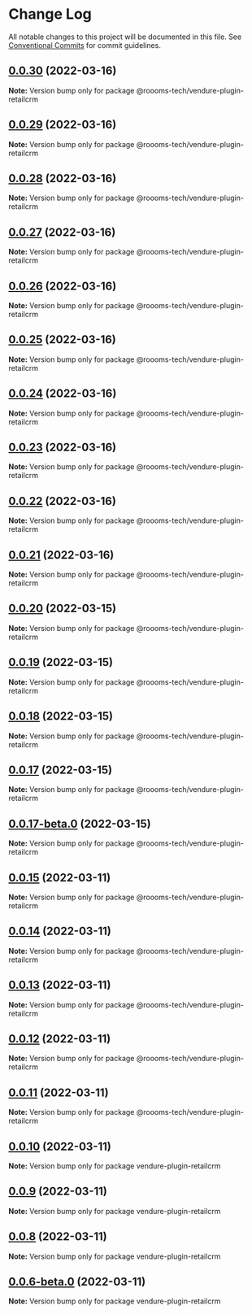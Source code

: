 # Change Log

All notable changes to this project will be documented in this file.
See [Conventional Commits](https://conventionalcommits.org) for commit guidelines.

## [0.0.30](https://github.com/roooms-tech/roooms-vendure-plugins/compare/v0.0.29...v0.0.30) (2022-03-16)

**Note:** Version bump only for package @roooms-tech/vendure-plugin-retailcrm





## [0.0.29](https://github.com/roooms-tech/roooms-vendure-plugins/compare/v0.0.28...v0.0.29) (2022-03-16)

**Note:** Version bump only for package @roooms-tech/vendure-plugin-retailcrm





## [0.0.28](https://github.com/roooms-tech/roooms-vendure-plugins/compare/v0.0.27...v0.0.28) (2022-03-16)

**Note:** Version bump only for package @roooms-tech/vendure-plugin-retailcrm





## [0.0.27](https://github.com/roooms-tech/roooms-vendure-plugins/compare/v0.0.26...v0.0.27) (2022-03-16)

**Note:** Version bump only for package @roooms-tech/vendure-plugin-retailcrm





## [0.0.26](https://github.com/roooms-tech/roooms-vendure-plugins/compare/v0.0.25...v0.0.26) (2022-03-16)

**Note:** Version bump only for package @roooms-tech/vendure-plugin-retailcrm





## [0.0.25](https://github.com/roooms-tech/roooms-vendure-plugins/compare/v0.0.24...v0.0.25) (2022-03-16)

**Note:** Version bump only for package @roooms-tech/vendure-plugin-retailcrm





## [0.0.24](https://github.com/roooms-tech/roooms-vendure-plugins/compare/v0.0.23...v0.0.24) (2022-03-16)

**Note:** Version bump only for package @roooms-tech/vendure-plugin-retailcrm





## [0.0.23](https://github.com/roooms-tech/roooms-vendure-plugins/compare/v0.0.22...v0.0.23) (2022-03-16)

**Note:** Version bump only for package @roooms-tech/vendure-plugin-retailcrm





## [0.0.22](https://github.com/roooms-tech/roooms-vendure-plugins/compare/v0.0.21...v0.0.22) (2022-03-16)

**Note:** Version bump only for package @roooms-tech/vendure-plugin-retailcrm





## [0.0.21](https://github.com/roooms-tech/roooms-vendure-plugins/compare/v0.0.20...v0.0.21) (2022-03-16)

**Note:** Version bump only for package @roooms-tech/vendure-plugin-retailcrm





## [0.0.20](https://github.com/roooms-tech/roooms-vendure-plugins/compare/v0.0.19...v0.0.20) (2022-03-15)

**Note:** Version bump only for package @roooms-tech/vendure-plugin-retailcrm





## [0.0.19](https://github.com/roooms-tech/roooms-vendure-plugins/compare/v0.0.18...v0.0.19) (2022-03-15)

**Note:** Version bump only for package @roooms-tech/vendure-plugin-retailcrm





## [0.0.18](https://github.com/roooms-tech/roooms-vendure-plugins/compare/v0.0.17...v0.0.18) (2022-03-15)

**Note:** Version bump only for package @roooms-tech/vendure-plugin-retailcrm





## [0.0.17](https://github.com/roooms-tech/roooms-vendure-plugins/compare/v0.0.17-beta.0...v0.0.17) (2022-03-15)

**Note:** Version bump only for package @roooms-tech/vendure-plugin-retailcrm





## [0.0.17-beta.0](https://github.com/roooms-tech/roooms-vendure-plugins/compare/v0.0.15...v0.0.17-beta.0) (2022-03-15)

**Note:** Version bump only for package @roooms-tech/vendure-plugin-retailcrm





## [0.0.15](https://github.com/roooms-tech/roooms-vendure-plugins/compare/v0.0.14...v0.0.15) (2022-03-11)

**Note:** Version bump only for package @roooms-tech/vendure-plugin-retailcrm





## [0.0.14](https://github.com/roooms-tech/roooms-vendure-plugins/compare/v0.0.13...v0.0.14) (2022-03-11)

**Note:** Version bump only for package @roooms-tech/vendure-plugin-retailcrm





## [0.0.13](https://github.com/roooms-tech/roooms-vendure-plugins/compare/v0.0.12...v0.0.13) (2022-03-11)

**Note:** Version bump only for package @roooms-tech/vendure-plugin-retailcrm





## [0.0.12](https://github.com/roooms-tech/roooms-vendure-plugins/compare/v0.0.11...v0.0.12) (2022-03-11)

**Note:** Version bump only for package @roooms-tech/vendure-plugin-retailcrm





## [0.0.11](https://github.com/roooms-tech/roooms-vendure-plugins/compare/v0.0.10...v0.0.11) (2022-03-11)

**Note:** Version bump only for package @roooms-tech/vendure-plugin-retailcrm





## [0.0.10](https://github.com/roooms-tech/roooms-vendure-plugins/compare/v0.0.9...v0.0.10) (2022-03-11)

**Note:** Version bump only for package vendure-plugin-retailcrm





## [0.0.9](https://github.com/roooms-tech/roooms-vendure-plugins/compare/v0.0.8...v0.0.9) (2022-03-11)

**Note:** Version bump only for package vendure-plugin-retailcrm





## [0.0.8](https://github.com/roooms-tech/roooms-vendure-plugins/compare/v0.0.7...v0.0.8) (2022-03-11)

**Note:** Version bump only for package vendure-plugin-retailcrm





## [0.0.6-beta.0](https://github.com/roooms-tech/roooms-vendure-plugins/compare/v0.0.4...v0.0.6-beta.0) (2022-03-11)

**Note:** Version bump only for package vendure-plugin-retailcrm
